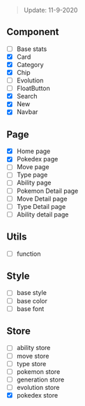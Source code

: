 > Update: 11-9-2020

## Component

- [ ] Base stats
- [x] Card
- [x] Category
- [x] Chip
- [ ] Evolution
- [ ] FloatButton
- [x] Search
- [x] New
- [x] Navbar

## Page

- [x] Home page
- [x] Pokedex page
- [ ] Move page
- [ ] Type page
- [ ] Ability page
- [ ] Pokemon Detail page
- [ ] Move Detail page
- [ ] Type Detail page
- [ ] Ability detail page

## Utils

- [ ] function

## Style

- [ ] base style
- [ ] base color
- [ ] base font

## Store

- [ ] ability store
- [ ] move store
- [ ] type store
- [ ] pokemon store
- [ ] generation store
- [ ] evolution store
- [x] pokedex store
